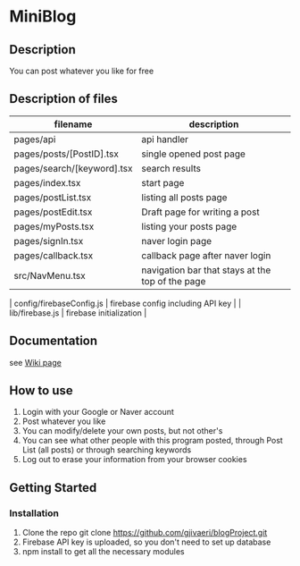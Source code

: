# MiniBlog

## Description

You can post whatever you like for free

## Description of files

| filename | description |
| --- | --- |
| pages/api | api handler |
| pages/posts/[PostID].tsx | single opened post page |
| pages/search/[keyword].tsx | search results |
| pages/index.tsx | start page |
| pages/postList.tsx | listing all posts page |
| pages/postEdit.tsx | Draft page for writing a post |
| pages/myPosts.tsx | listing your posts page |
| pages/signIn.tsx | naver login page |
| pages/callback.tsx | callback page after naver login |
| src/NavMenu.tsx | navigation bar that stays at the top of the page |


| config/firebaseConfig.js | firebase config including API key |
| lib/firebase.js | firebase initialization |

## Documentation
see [Wiki page](https://github.com/gjivaeri/blogProject/wiki)

## How to use
1. Login with your Google or Naver account
2. Post whatever you like
3. You can modify/delete your own posts, but not other's
4. You can see what other people with this program posted, through Post List (all posts) or through searching keywords
5. Log out to erase your information from your browser cookies

## Getting Started

### Installation
1. Clone the repo
git clone https://github.com/gjivaeri/blogProject.git
2. Firebase API key is uploaded, so you don't need to set up database
3. npm install to get all the necessary modules
